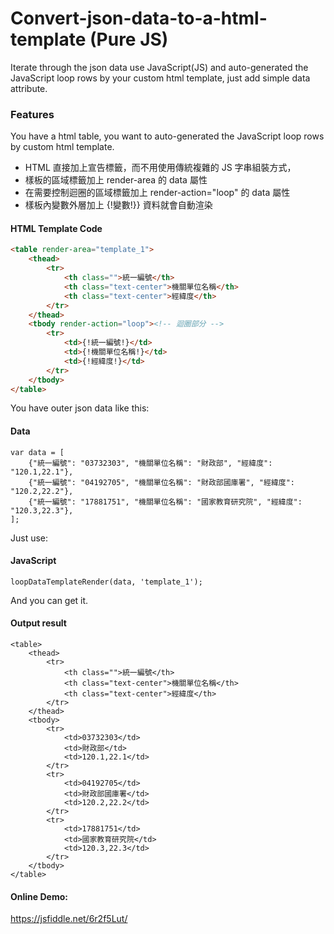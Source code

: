 # Convert-json-data-to-a-html-template (Pure JS)
Iterate through the json data use JavaScript(JS) and auto-generated the JavaScript loop rows by your custom html template, just add simple data attribute. 

### Features

You have a html table, you want to auto-generated the JavaScript loop rows by  custom html template.
+ HTML 直接加上宣告標籤，而不用使用傳統複雜的 JS 字串組裝方式，
+ 樣板的區域標籤加上 render-area 的 data 屬性
+ 在需要控制迴圈的區域標籤加上 render-action="loop" 的 data 屬性
+ 樣板內變數外層加上 {!變數!}} 資料就會自動渲染


#### HTML Template Code
```html
<table render-area="template_1">
    <thead>
        <tr>
            <th class="">統一編號</th>
            <th class="text-center">機關單位名稱</th>
            <th class="text-center">經緯度</th>
        </tr>
    </thead>
    <tbody render-action="loop"><!-- 迴圈部分 -->
        <tr>
            <td>{!統一編號!}</td>
            <td>{!機關單位名稱!}</td>
            <td>{!經緯度!}</td>
        </tr>
    </tbody>
</table>
```
You have outer json data like this:

#### Data 
```
var data = [
    {"統一編號": "03732303", "機關單位名稱": "財政部", "經緯度": "120.1,22.1"},
    {"統一編號": "04192705", "機關單位名稱": "財政部國庫署", "經緯度": "120.2,22.2"},
    {"統一編號": "17881751", "機關單位名稱": "國家教育研究院", "經緯度": "120.3,22.3"},
];
```
Just use:
#### JavaScript 
```
loopDataTemplateRender(data, 'template_1');
```

And you can get it.
#### Output result 
```
<table>
    <thead>
        <tr>
            <th class="">統一編號</th>
            <th class="text-center">機關單位名稱</th>
            <th class="text-center">經緯度</th>
        </tr>
    </thead>
    <tbody>
        <tr>
            <td>03732303</td>
            <td>財政部</td>
            <td>120.1,22.1</td>
        </tr>
        <tr>
            <td>04192705</td>
            <td>財政部國庫署</td>
            <td>120.2,22.2</td>
        </tr>
        <tr>
            <td>17881751</td>
            <td>國家教育研究院</td>
            <td>120.3,22.3</td>
        </tr>
    </tbody>
</table>
```


#### Online Demo:
https://jsfiddle.net/6r2f5Lut/

